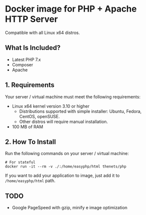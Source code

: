 # Docker image for PHP + Apache HTTP Server

Compatible with all Linux x64 distros.

## What Is Included?
- Latest PHP 7.x
- Composer
- Apache

## 1. Requirements
Your server / virtual machine must meet the following requirements:

- Linux x64 kernel version 3.10 or higher
  - Distributions supported with simple installer: Ubuntu, Fedora, CentOS, openSUSE.
  - Other distros will require manual installation.
- 100 MB of RAM

## 2. How To Install
Run the following commands on your server / virtual machine:

```
# For stateful
docker run -it --rm -v ./:/home/easyphp/html thenets/php
```

If you want to add your application to image, just add it to `/home/easyphp/html` path.

## TODO

- Google PageSpeed with gzip, minify e image optimization